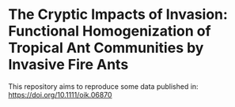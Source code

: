 # The Cryptic Impacts of Invasion: Functional Homogenization of Tropical Ant Communities by Invasive Fire Ants
This repository aims to reproduce some data published in: https://doi.org/10.1111/oik.06870
